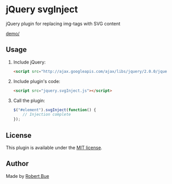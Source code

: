 # jQuery svgInject

jQuery plugin for replacing img-tags with SVG content

[demo/](http://robertbue.no/plugins/jquery.svgInject/demo.html)

## Usage

1. Include jQuery:

	```html
	<script src="http://ajax.googleapis.com/ajax/libs/jquery/2.0.0/jquery.min.js"></script>
	```

2. Include plugin's code:

	```html
	<script src="jquery.svgInject.js"></script>
	```

3. Call the plugin:

	```javascript
	$("#element").svgInject(function() {
		// Injection complete
	});
	```

## License

This plugin is available under the [MIT license](http://opensource.org/licenses/mit-license.php).

## Author

Made by [Robert Bue](http://robertbue.no)